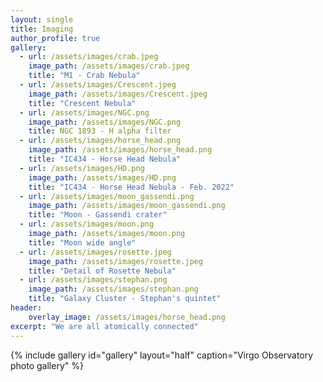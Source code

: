 ```yaml
---
layout: single
title: Imaging
author_profile: true
gallery:
  - url: /assets/images/crab.jpeg
    image_path: /assets/images/crab.jpeg
    title: "M1 - Crab Nebula"
  - url: /assets/images/Crescent.jpeg
    image_path: /assets/images/Crescent.jpeg
    title: "Crescent Nebula"
  - url: /assets/images/NGC.png
    image_path: /assets/images/NGC.png
    title: NGC 1893 - H alpha filter
  - url: /assets/images/horse_head.png
    image_path: /assets/images/horse_head.png
    title: "IC434 - Horse Head Nebula"
  - url: /assets/images/HD.png
    image_path: /assets/images/HD.png
    title: "IC434 - Horse Head Nebula - Feb. 2022"
  - url: /assets/images/moon_gassendi.png
    image_path: /assets/images/moon_gassendi.png
    title: "Moon - Gassendi crater"
  - url: /assets/images/moon.png
    image_path: /assets/images/moon.png
    title: "Moon wide angle"
  - url: /assets/images/rosette.jpeg
    image_path: /assets/images/rosette.jpeg
    title: "Detail of Rosette Nebula"
  - url: /assets/images/stephan.png
    image_path: /assets/images/stephan.png
    title: "Galaxy Cluster - Stephan's quintet"
header:
    overlay_image: /assets/images/horse_head.png
excerpt: "We are all atomically connected"
---
```

<script type="text/javascript"
        src="https://cdnjs.cloudflare.com/ajax/libs/mathjax/2.7.0/MathJax.js?config=TeX-AMS_CHTML"></script>

{% include gallery id="gallery" layout="half" caption="Virgo Observatory photo gallery" %}

